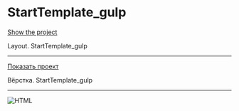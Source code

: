 # StartTemplate_gulp

[Show the project](https://tim2015web.github.io/QR-Code-Form-2/)

Layout. StartTemplate_gulp

---

[Показать проект](https://tim2015web.github.io/QR-Code-Form-2/)

Вёрстка. StartTemplate_gulp

---

<img src="screenshot.jpg" title="Screenshot" alt="HTML"/>